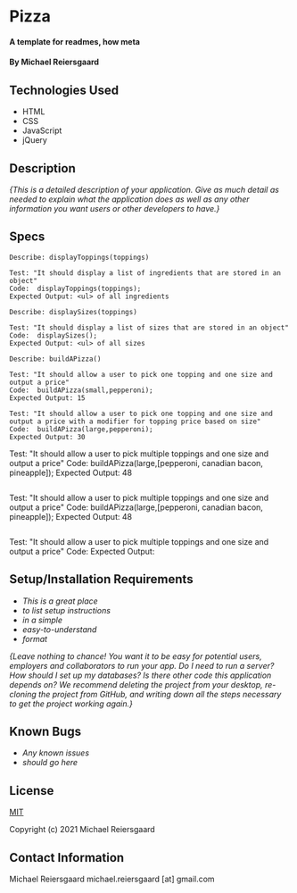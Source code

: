 # Pizza

#### A template for readmes, how meta

#### By Michael Reiersgaard

## Technologies Used

* HTML
* CSS
* JavaScript
* jQuery

## Description

_{This is a detailed description of your application. Give as much detail as needed to explain what the application does as well as any other information you want users or other developers to have.}_

## Specs

```
Describe: displayToppings(toppings)

Test: "It should display a list of ingredients that are stored in an object"
Code:  displayToppings(toppings);
Expected Output: <ul> of all ingredients
```

```
Describe: displaySizes(toppings)

Test: "It should display a list of sizes that are stored in an object"
Code:  displaySizes();
Expected Output: <ul> of all sizes
```

```
Describe: buildAPizza()

Test: "It should allow a user to pick one topping and one size and output a price"
Code:  buildAPizza(small,pepperoni);
Expected Output: 15
```

```
Test: "It should allow a user to pick one topping and one size and output a price with a modifier for topping price based on size"
Code:  buildAPizza(large,pepperoni);
Expected Output: 30
```
Test: "It should allow a user to pick multiple toppings and one size and output a price"
Code:  buildAPizza(large,[pepperoni, canadian bacon, pineapple]);
Expected Output: 48
```

```
Test: "It should allow a user to pick multiple toppings and one size and output a price"
Code:  buildAPizza(large,[pepperoni, canadian bacon, pineapple]);
Expected Output: 48
```

```
Test: "It should allow a user to pick multiple toppings and one size and output a price"
Code: 
Expected Output: 


## Setup/Installation Requirements

* _This is a great place_
* _to list setup instructions_
* _in a simple_
* _easy-to-understand_
* _format_

_{Leave nothing to chance! You want it to be easy for potential users, employers and collaborators to run your app. Do I need to run a server? How should I set up my databases? Is there other code this application depends on? We recommend deleting the project from your desktop, re-cloning the project from GitHub, and writing down all the steps necessary to get the project working again.}_

## Known Bugs

* _Any known issues_
* _should go here_

## License

[MIT](https://en.wikipedia.org/wiki/MIT_License)

Copyright (c) 2021 Michael Reiersgaard


## Contact Information

Michael Reiersgaard michael.reiersgaard [at] gmail.com